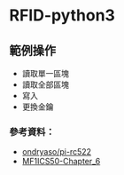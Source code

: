 # RFID-python3
## 範例操作
* 讀取單一區塊
* 讀取全部區塊
* 寫入
* 更換金鑰

### 參考資料：
* [ondryaso/pi-rc522](https://github.com/ondryaso/pi-rc522)
* [MF1ICS50-Chapter_6](http://www.worldnfc.com/chips/MF1ICS50_IC_datasheet.pdf)
